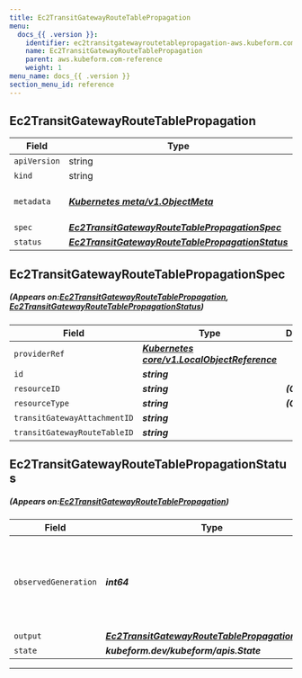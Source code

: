 ```yaml
---
title: Ec2TransitGatewayRouteTablePropagation
menu:
  docs_{{ .version }}:
    identifier: ec2transitgatewayroutetablepropagation-aws.kubeform.com
    name: Ec2TransitGatewayRouteTablePropagation
    parent: aws.kubeform.com-reference
    weight: 1
menu_name: docs_{{ .version }}
section_menu_id: reference
---
```


## Ec2TransitGatewayRouteTablePropagation
| Field | Type | Description |
| ------ | ----- | ----------- |
| `apiVersion` | string | `aws.kubeform.com/v1alpha1` |
|    `kind` | string | `Ec2TransitGatewayRouteTablePropagation` |
| `metadata` | ***[Kubernetes meta/v1.ObjectMeta](https://kubernetes.io/docs/reference/generated/kubernetes-api/v1.13/#objectmeta-v1-meta)***|Refer to the Kubernetes API documentation for the fields of the `metadata` field.|
| `spec` | ***[Ec2TransitGatewayRouteTablePropagationSpec](#Ec2TransitGatewayRouteTablePropagationSpec)***||
| `status` | ***[Ec2TransitGatewayRouteTablePropagationStatus](#Ec2TransitGatewayRouteTablePropagationStatus)***||
## Ec2TransitGatewayRouteTablePropagationSpec
##### (Appears on:[Ec2TransitGatewayRouteTablePropagation](#Ec2TransitGatewayRouteTablePropagation), [Ec2TransitGatewayRouteTablePropagationStatus](#Ec2TransitGatewayRouteTablePropagationStatus))
| Field | Type | Description |
| ------ | ----- | ----------- |
| `providerRef` | ***[Kubernetes core/v1.LocalObjectReference](https://kubernetes.io/docs/reference/generated/kubernetes-api/v1.13/#localobjectreference-v1-core)***||
| `id` | ***string***||
| `resourceID` | ***string***| ***(Optional)*** |
| `resourceType` | ***string***| ***(Optional)*** |
| `transitGatewayAttachmentID` | ***string***||
| `transitGatewayRouteTableID` | ***string***||
## Ec2TransitGatewayRouteTablePropagationStatus
##### (Appears on:[Ec2TransitGatewayRouteTablePropagation](#Ec2TransitGatewayRouteTablePropagation))
| Field | Type | Description |
| ------ | ----- | ----------- |
| `observedGeneration` | ***int64***| ***(Optional)*** Resource generation, which is updated on mutation by the API Server.|
| `output` | ***[Ec2TransitGatewayRouteTablePropagationSpec](#Ec2TransitGatewayRouteTablePropagationSpec)***| ***(Optional)*** |
| `state` | ***kubeform.dev/kubeform/apis.State***| ***(Optional)*** |
---
